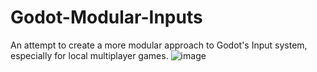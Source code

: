 # Godot-Modular-Inputs
An attempt to create a more modular approach to Godot's Input system, especially for local multiplayer games.
![image](https://github.com/user-attachments/assets/d47a6d2f-71ff-4de2-949e-ab4fb6515fbf)



